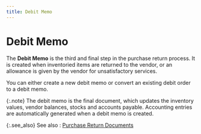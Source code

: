```yaml
---
title: Debit Memo
---
```


# Debit Memo


The **Debit Memo** is the third  and final step in the purchase return process. It is created when inventoried  items are returned to the vendor, or an allowance is given by the vendor  for unsatisfactory services.


You can either create a new debit memo or convert an existing debit  order to a debit memo.


{:.note}
The debit memo is the final document, which  updates the inventory values, vendor balances, stocks and accounts payable.  Accounting entries are automatically generated when a debit memo is created.


{:.see_also}
See also
: [Purchase  Return Documents]({{site.bp_baseurl}}/docs/sys/purch-ret/purchase_return_documents_businesss_process_in_everest_content.html)
